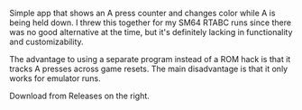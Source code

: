 Simple app that shows an A press counter and changes color while A is being held down.
I threw this together for my SM64 RTABC runs since there was no good alternative at the time,
but it's definitely lacking in functionality and customizability.

The advantage to using a separate program instead of a ROM hack is that it tracks A presses
across game resets. The main disadvantage is that it only works for emulator runs.

Download from Releases on the right.

